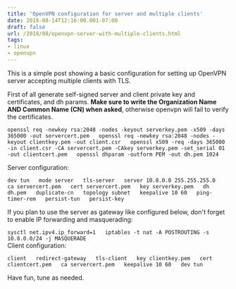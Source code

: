 ```yaml
---
title: 'OpenVPN configuration for server and multiple clients'
date: 2018-08-14T12:16:00.001-07:00
draft: false
url: /2018/08/openvpn-server-with-multiple-clients.html
tags: 
- linux
- openvpn
---
```


This is a simple post showing a basic configuration for setting up OpenVPN server accepting multiple clients with TLS.  
  
First of all generate self-signed server and client private key and certificates, and dh params. **Make sure to write the Organization Name AND Common Name (CN) when asked**, otherwise openvpn will fail to verify the certificates.  
  
`openssl req -newkey rsa:2048 -nodes -keyout serverkey.pem -x509 -days 365000 -out servercert.pem  
openssl req -newkey rsa:2048 -nodes -keyout clientkey.pem -out client.csr  
openssl x509 -req -days 365000 -in client.csr -CA servercert.pem -CAkey serverkey.pem -set_serial 01 -out clientcert.pem  
openssl dhparam -outform PEM -out dh.pem 1024  
`  

  

Server configuration:  
  
`dev tun  
mode server  
tls-server  
server 10.8.0.0 255.255.255.0  
ca servercert.pem  
cert servercert.pem  
key serverkey.pem  
dh dh.pem  
duplicate-cn  
topology subnet  
keepalive 10 60  
ping-timer-rem  
persist-tun  
persist-key  
`

  
If you plan to use the server as gateway like configured below, don't forget to enable IP forwarding and masquerading:  
  
`sysctl net.ipv4.ip_forward=1  
iptables -t nat -A POSTROUTING -s 10.8.0.0/24 -j MASQUERADE  
`  
Client configuration:  
  
`client  
redirect-gateway  
tls-client  
key clientkey.pem  
cert clientcert.pem  
ca servercert.pem  
keepalive 10 60  
dev tun  
`  
  
Have fun, tune as needed.